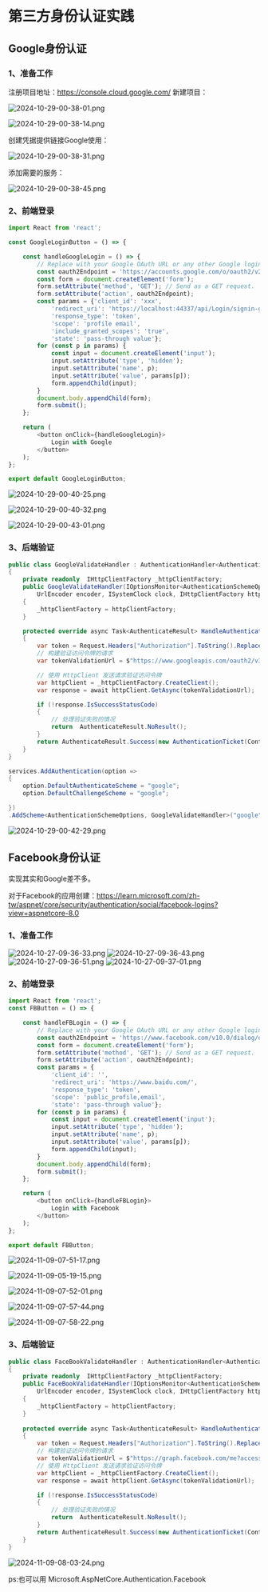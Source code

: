 # 第三方身份认证实践
## Google身份认证
### 1、准备工作
注册项目地址：https://console.cloud.google.com/
新建项目：

![2024-10-29-00-38-01.png](./images/2024-10-29-00-38-01.png)

![2024-10-29-00-38-14.png](./images/2024-10-29-00-38-14.png)

创建凭据提供链接Google使用：

![2024-10-29-00-38-31.png](./images/2024-10-29-00-38-31.png)

添加需要的服务：

![2024-10-29-00-38-45.png](./images/2024-10-29-00-38-45.png)

### 2、前端登录
```js
import React from 'react';

const GoogleLoginButton = () => {

    const handleGoogleLogin = () => {
        // Replace with your Google OAuth URL or any other Google login URL
        const oauth2Endpoint = 'https://accounts.google.com/o/oauth2/v2/auth';
        const form = document.createElement('form');
        form.setAttribute('method', 'GET'); // Send as a GET request.
        form.setAttribute('action', oauth2Endpoint);
        const params = {'client_id': 'xxx',
            'redirect_uri': 'https://localhost:44337/api/Login/signin-google',
            'response_type': 'token',
            'scope': 'profile email',
            'include_granted_scopes': 'true',
            'state': 'pass-through value'};
        for (const p in params) {
            const input = document.createElement('input');
            input.setAttribute('type', 'hidden');
            input.setAttribute('name', p);
            input.setAttribute('value', params[p]);
            form.appendChild(input);
        }
        document.body.appendChild(form);
        form.submit();
    };

    return (
        <button onClick={handleGoogleLogin}>
            Login with Google
        </button>
    );
};

export default GoogleLoginButton;
```

![2024-10-29-00-40-25.png](./images/2024-10-29-00-40-25.png)

![2024-10-29-00-40-32.png](./images/2024-10-29-00-40-32.png)

![2024-10-29-00-43-01.png](./images/2024-10-29-00-43-01.png)

### 3、后端验证
```cs
public class GoogleValidateHandler : AuthenticationHandler<AuthenticationSchemeOptions>
{
    private readonly  IHttpClientFactory _httpClientFactory;
    public GoogleValidateHandler(IOptionsMonitor<AuthenticationSchemeOptions> options, ILoggerFactory logger,
        UrlEncoder encoder, ISystemClock clock, IHttpClientFactory httpClientFactory) : base(options, logger, encoder, clock)
    {
        _httpClientFactory = httpClientFactory;
    }

    protected override async Task<AuthenticateResult> HandleAuthenticateAsync()
    {
        var token = Request.Headers["Authorization"].ToString().Replace("Bearer ","").Trim();
        // 构建验证访问令牌的请求
        var tokenValidationUrl = $"https://www.googleapis.com/oauth2/v3/tokeninfo?access_token={token}";

        // 使用 HttpClient 发送请求验证访问令牌
        var httpClient = _httpClientFactory.CreateClient();
        var response = await httpClient.GetAsync(tokenValidationUrl);

        if (!response.IsSuccessStatusCode)
        {
            // 处理验证失败的情况
            return  AuthenticateResult.NoResult();
        }
        return AuthenticateResult.Success(new AuthenticationTicket(Context.User, Scheme.Name));
    }
}
```

```cs
services.AddAuthentication(option =>
{
    option.DefaultAuthenticateScheme = "google";
    option.DefaultChallengeScheme = "google";

})
.AddScheme<AuthenticationSchemeOptions, GoogleValidateHandler>("google", options => new AuthenticationSchemeOptions());
```

![2024-10-29-00-42-29.png](./images/2024-10-29-00-42-29.png)

## Facebook身份认证
实现其实和Google差不多。

对于Facebook的应用创建：https://learn.microsoft.com/zh-tw/aspnet/core/security/authentication/social/facebook-logins?view=aspnetcore-8.0

### 1、准备工作
![2024-10-27-09-36-33.png](./images/2024-10-27-09-36-33.png)
![2024-10-27-09-36-43.png](./images/2024-10-27-09-36-43.png)
![2024-10-27-09-36-51.png](./images/2024-10-27-09-36-51.png)
![2024-10-27-09-37-01.png](./images/2024-10-27-09-37-01.png)

### 2、前端登录
```js
import React from 'react';
const FBButton = () => {

    const handleFBLogin = () => {
        // Replace with your Google OAuth URL or any other Google login URL
        const oauth2Endpoint = 'https://www.facebook.com/v10.0/dialog/oauth';
        const form = document.createElement('form');
        form.setAttribute('method', 'GET'); // Send as a GET request.
        form.setAttribute('action', oauth2Endpoint);
        const params = {
            'client_id': '',
            'redirect_uri': 'https://www.baidu.com/',
            'response_type': 'token',
            'scope': 'public_profile,email',
            'state': 'pass-through value'};
        for (const p in params) {
            const input = document.createElement('input');
            input.setAttribute('type', 'hidden');
            input.setAttribute('name', p);
            input.setAttribute('value', params[p]);
            form.appendChild(input);
        }
        document.body.appendChild(form);
        form.submit();
    };

    return (
        <button onClick={handleFBLogin}>
            Login with Facebook
        </button>
    );
};

export default FBButton;
```
![2024-11-09-07-51-17.png](./images/2024-11-09-07-51-17.png)

![2024-11-09-05-19-15.png](./images/2024-11-09-05-19-15.png)

![2024-11-09-07-52-01.png](./images/2024-11-09-07-52-01.png)

![2024-11-09-07-57-44.png](./images/2024-11-09-07-57-44.png)

![2024-11-09-07-58-22.png](./images/2024-11-09-07-58-22.png)
### 3、后端验证
```cs
public class FaceBookValidateHandler : AuthenticationHandler<AuthenticationSchemeOptions>
{
    private readonly  IHttpClientFactory _httpClientFactory;
    public FaceBookValidateHandler(IOptionsMonitor<AuthenticationSchemeOptions> options, ILoggerFactory logger,
        UrlEncoder encoder, ISystemClock clock, IHttpClientFactory httpClientFactory) : base(options, logger, encoder, clock)
    {
        _httpClientFactory = httpClientFactory;
    }
    
    protected override async Task<AuthenticateResult> HandleAuthenticateAsync()
    {
        var token = Request.Headers["Authorization"].ToString().Replace("Bearer ","").Trim();
        // 构建验证访问令牌的请求
        var tokenValidationUrl = $"https://graph.facebook.com/me?access_token={token}&fields=id,name,email";
        // 使用 HttpClient 发送请求验证访问令牌
        var httpClient = _httpClientFactory.CreateClient();
        var response = await httpClient.GetAsync(tokenValidationUrl);

        if (!response.IsSuccessStatusCode)
        {
            // 处理验证失败的情况
            return  AuthenticateResult.NoResult();
        }
        return AuthenticateResult.Success(new AuthenticationTicket(Context.User, Scheme.Name));
    }
}
```

![2024-11-09-08-03-24.png](./images/2024-11-09-08-03-24.png)

ps:也可以用 Microsoft.AspNetCore.Authentication.Facebook 

